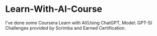 # Learn-With-AI-Course

I've done some Coursera Learn with AI(Using ChatGPT, Model: GPT-5) Challenges provided by Scrimba and Earned Certification.
